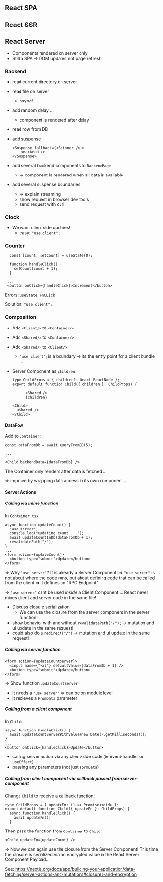 ## React SPA







## React SSR







## React Server

- Components rendered on server only
- Still a SPA -> DOM updates not page refresh





### Backend

- read current directory on server

- read file on server

  - async!

- add random delay ...

  - component is rendered after delay

- read row from DB

- add suspense

  ```tsx
  <Suspense fallback={<Spinner />}>
      <Backend />
  </Suspense>
  ```

- add several backend components to `BackendPage`

  - => component is rendered when all data is available

- add several suspense boundaries

  - => explain streaming
  - show request in browser dev tools
  - send request with curl





### Clock

- We want client side updates!
  - easy: `"use client";`





### Counter

```
  const [count, setCount] = useState(0);

  function handleClick() {
    setCount(count + 1);
  }
  
 ...
 <button onClick={handleClick}>Increment</button>
```

Errors: `useState`, `onCLick`

Solution: `"use client";`







### Composition

- Add `<Client/>` to `<Container/>`

- Add `<Shared/>` to `<Container/>`

- Add `<Shared/>` to `<Client/>`

  - `"use client";`is a boundary -> its the entry point for a client bundle ...

- Server Component as `children`

  ```tsx
  type ChildProps = { children?: React.ReactNode };
  export default function Child({ children }: ChildProps) {
  ```
  
  ```tsx
        <Shared />
        {children}
  ```
  
  ```tsx
  <Child>
    <Shared />
  </Child>
  ```







#### DataFow

Add to `Container`:

```tsx
const dataFromDb = await queryFromDB(5);

...

<Child backendData={dataFromDb} />
```

The Container only renders after data is fetched ...

=> improve by wrapping data access in its own component ...







#### Server Actions

##### Calling via inline function

In `Container.tsx`

```tsx
async function updateCount() {
  "use server";
  console.log("updating count ...");
  await updateCountInDb(dataFromDb + 1);
  revalidatePath("/");
}
...
<form action={updateCount}>
  <button type="submit">Update</button>
</form>
```

=> Why `"use server"`? It is already a Server Component! => `"use server"` is not about where the code runs, but about defining code that can be called from the client => it defines an "RPC Endpoint"

=> `"use server"` cant be used *inside* a Client Component ... React never mixes client and server code in the same file!



- Discuss closure serialization
  - We can use the closure from the server component in the server function!
- show behavior with and without `revalidatePath("/");` -> mutation and ui update in the same request!
- could also do a `redirect("/")` -> mutation and ui update in the same request!







##### Calling via server function

```tsx
<form action={updateCountServer}>
  <input name={"val"} defaultValue={dataFromDb + 1} />
  <button type="submit">Update</button>
</form>
```

=> Show function `updateCountServer`

- it needs a `"use server"` => can be on module level
- it recieves a `FromData` parameter







##### Calling from a client component

In `Child`:

```tsx
async function handleClick() {
  await updateCountServerWithValue(new Date().getMilliseconds());
}
...
<button onClick={handleClick}>Update</button>
```

- calling server action via any client-side code (ie event-handler or `useEffect`)
- passing any parameters (not just `FormData`) 







##### Calling from client component via callback passed from server-component

Change `Child` to receive a callback function:

```tsx
type ChildProps = { updateFn: () => Promise<void> };
export default function Child({ updateFn }: ChildProps) {
  async function handleClick() {
    await updateFn();
  }
```

Then pass the function from `Container` to `Child`:

```tsx
<Child updateFn={updateCount} />
```

=> Now we can again use the closure from the Server Component! This time the closure is serialized via an encrypted value in the React Server Component Payload...

See: https://nextjs.org/docs/app/building-your-application/data-fetching/server-actions-and-mutations#closures-and-encryption



